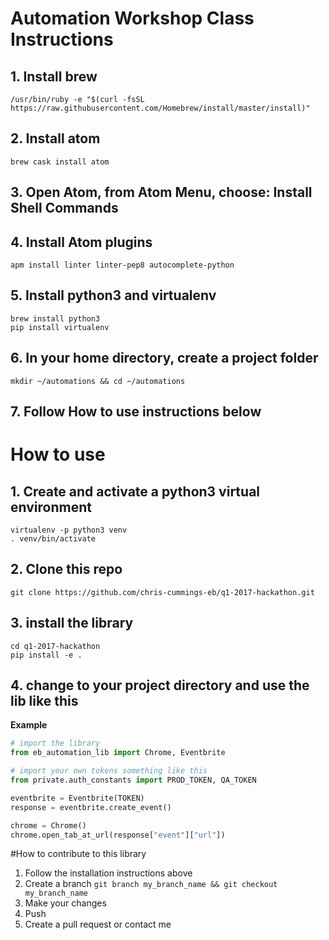 # Automation Workshop Class Instructions
## 1. Install brew
`/usr/bin/ruby -e "$(curl -fsSL https://raw.githubusercontent.com/Homebrew/install/master/install)"`
## 2. Install atom
`brew cask install atom`
## 3. Open Atom, from Atom Menu, choose: Install Shell Commands
## 4. Install Atom plugins
`apm install linter linter-pep8 autocomplete-python`
## 5. Install python3 and virtualenv
```
brew install python3
pip install virtualenv
```
## 6. In your home directory, create a project folder
`mkdir ~/automations && cd ~/automations`
## 7. Follow How to use instructions below

# How to use
## 1. Create and activate a python3 virtual environment
`virtualenv -p python3 venv`  
`. venv/bin/activate`
## 2. Clone this repo
`git clone https://github.com/chris-cummings-eb/q1-2017-hackathon.git`  
## 3. install the library
```
cd q1-2017-hackathon
pip install -e .
```
## 4. change to your project directory and use the lib like this
**Example**
```python
# import the library
from eb_automation_lib import Chrome, Eventbrite

# import your own tokens something like this
from private.auth_constants import PROD_TOKEN, QA_TOKEN

eventbrite = Eventbrite(TOKEN)
response = eventbrite.create_event()

chrome = Chrome()
chrome.open_tab_at_url(response["event"]["url"])
```

#How to contribute to this library
1. Follow the installation instructions above
2. Create a branch `git branch my_branch_name && git checkout my_branch_name`
3. Make your changes
4. Push
5. Create a pull request or contact me
